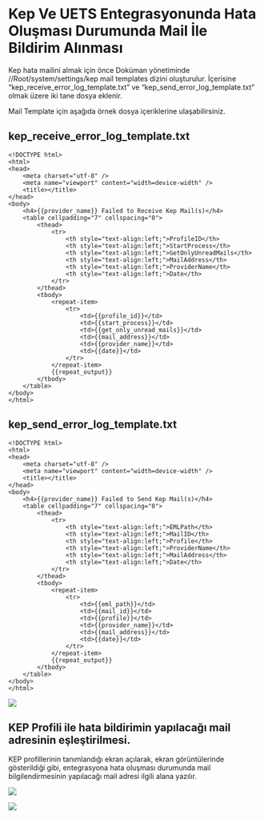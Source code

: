 # Kep Ve UETS Entegrasyonunda Hata Oluşması Durumunda Mail İle Bildirim Alınması

Kep hata mailini almak için önce Doküman yönetiminde //Root/system/settings/kep mail templates dizini oluşturulur. İçerisine “kep_receive_error_log_template.txt” ve “kep_send_error_log_template.txt”  olmak üzere iki tane dosya eklenir.

Mail Template için aşağıda örnek dosya içeriklerine ulaşabilirsiniz.


## kep_receive_error_log_template.txt

```
<!DOCTYPE html>
<html>
<head>
    <meta charset="utf-8" />
    <meta name="viewport" content="width=device-width" />
    <title></title>
</head>
<body>
    <h4>{{provider_name}} Failed to Receive Kep Mail(s)</h4>
    <table cellpadding="7" cellspacing="0">
        <thead>
            <tr>
                <th style="text-align:left;">ProfileID</th>
                <th style="text-align:left;">StartProcess</th>
                <th style="text-align:left;">GetOnlyUnreadMails</th>
                <th style="text-align:left;">MailAddress</th>
                <th style="text-align:left;">ProviderName</th>
                <th style="text-align:left;">Date</th>
            </tr>
        </thead>
        <tbody>
            <repeat-item>
                <tr>
                    <td>{{profile_id}}</td>
                    <td>{{start_process}}</td>
                    <td>{{get_only_unread_mails}}</td>
                    <td>{{mail_address}}</td>
                    <td>{{provider_name}}</td>
                    <td>{{date}}</td>
                </tr>
            </repeat-item>
            {{repeat_output}}
        </tbody>
    </table>
</body>
</html>
```

## kep_send_error_log_template.txt

```
<!DOCTYPE html>
<html>
<head>
    <meta charset="utf-8" />
    <meta name="viewport" content="width=device-width" />
    <title></title>
</head>
<body>
    <h4>{{provider_name}} Failed to Send Kep Mail(s)</h4>
    <table cellpadding="7" cellspacing="0">
        <thead>
            <tr>
                <th style="text-align:left;">EMLPath</th>
                <th style="text-align:left;">MailID</th>
                <th style="text-align:left;">Profile</th>
                <th style="text-align:left;">ProviderName</th>
                <th style="text-align:left;">MailAddress</th>
                <th style="text-align:left;">Date</th>
            </tr>
        </thead>
        <tbody>
            <repeat-item>
                <tr>
                    <td>{{eml_path}}</td>
                    <td>{{mail_id}}</td>
                    <td>{{profile}}</td>
                    <td>{{provider_name}}</td>
                    <td>{{mail_address}}</td>
                    <td>{{date}}</td>
                </tr>
            </repeat-item>
            {{repeat_output}}
        </tbody>
    </table>
</body>
</html>
```

![](https://docsbimser.blob.core.windows.net/imagecontainer/r-5cc2af36-276f-4ee2-ba39-1c557ccd3215.png)

## KEP Profili ile hata bildirimin yapılacağı mail adresinin eşleştirilmesi.

KEP profillerinin tanımlandığı ekran açılarak, ekran görüntülerinde gösterildiği gibi, entegrasyona hata oluşması durumunda mail bilgilendirmesinin yapılacağı mail adresi ilgili alana yazılır.

![](https://docsbimser.blob.core.windows.net/imagecontainer/eBA_KEP_GIRIS-484479bc-ed30-4bd1-9b48-43c8c4692ddc.png)

![](https://docsbimser.blob.core.windows.net/imagecontainer/eBA_KEP_DETAY-d94a17e8-c79d-42c0-bb71-1c516eef3c51.png)
